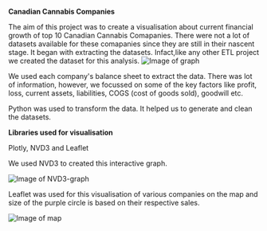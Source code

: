 **Canadian Cannabis Companies**

The aim of this project was to create a visualisation about current financial growth of top 10 Canadian Cannabis Comapanies. 
There were not a lot of datasets available for these comapanies since they are still in their nascent stage. It began with extracting the datasets. Infact,like any other ETL project we created the dataset for this analysis.
![Image of graph](https://github.com/Levishantz/Project_2_Cannabis/blob/master/balance_sheet_bar.png)

We used each company's balance sheet to extract the data. There was lot of information, however, we focussed on some of the key factors like profit, loss, current assets, liabilities, COGS (cost of goods sold), goodwill etc.

Python was used to transform the data. It helped us to generate and clean the datasets.



**Libraries used for visualisation**

Plotly, NVD3 and Leaflet

We used NVD3 to created this interactive graph.


![Image of NVD3-graph](https://github.com/Levishantz/Project_2_Cannabis/blob/master/nvd3_bar_current_assets_and_equty.png)

Leaflet was used  for this visualisation of various companies on the map and size of the purple circle is based on their 
respective sales.

![Image of map](https://github.com/Levishantz/Project_2_Cannabis/blob/master/map_screenshot.png)
